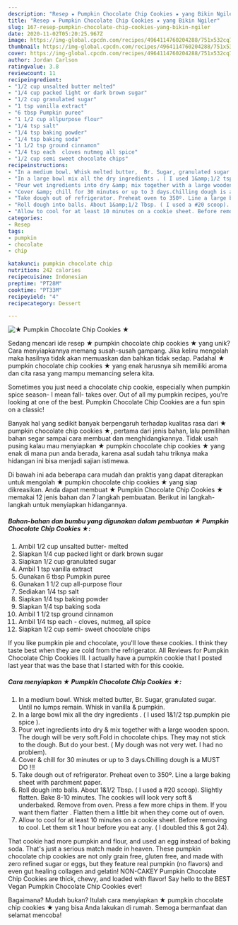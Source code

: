 ```yaml
---
description: "Resep ★ Pumpkin Chocolate Chip Cookies ★ yang Bikin Ngiler"
title: "Resep ★ Pumpkin Chocolate Chip Cookies ★ yang Bikin Ngiler"
slug: 167-resep-pumpkin-chocolate-chip-cookies-yang-bikin-ngiler
date: 2020-11-02T05:20:25.967Z
image: https://img-global.cpcdn.com/recipes/4964114760204288/751x532cq70/★-pumpkin-chocolate-chip-cookies-★-recipe-main-photo.jpg
thumbnail: https://img-global.cpcdn.com/recipes/4964114760204288/751x532cq70/★-pumpkin-chocolate-chip-cookies-★-recipe-main-photo.jpg
cover: https://img-global.cpcdn.com/recipes/4964114760204288/751x532cq70/★-pumpkin-chocolate-chip-cookies-★-recipe-main-photo.jpg
author: Jordan Carlson
ratingvalue: 3.8
reviewcount: 11
recipeingredient:
- "1/2 cup unsalted butter melted"
- "1/4 cup packed light or dark brown sugar"
- "1/2 cup granulated sugar"
- "1 tsp vanilla extract"
- "6 tbsp Pumpkin puree"
- "1 1/2 cup allpurpose flour"
- "1/4 tsp salt"
- "1/4 tsp baking powder"
- "1/4 tsp baking soda"
- "1 1/2 tsp ground cinnamon"
- "1/4 tsp each  cloves nutmeg all spice"
- "1/2 cup semi sweet chocolate chips"
recipeinstructions:
- "In a medium bowl. Whisk melted butter,  Br. Sugar, granulated sugar.  Until no lumps remain. Whisk in vanilla &amp; pumpkin."
- "In a large bowl mix all the dry ingredients . ( I used 1&amp;1/2 tsp.pumpkin pie spice )."
- "Pour wet ingredients into dry &amp; mix together with a large wooden spoon. The dough will be very soft.Fold in chocolate chips.  They may not stick to the dough. But do your best. ( My dough was not very wet. I had no problem)."
- "Cover &amp; chill for 30 minutes or up to 3 days.Chilling dough is a MUST DO !!!"
- "Take dough out of refrigerator. Preheat oven to 350º. Line a large baking sheet with parchment paper."
- "Roll dough into balls. About 1&amp;1/2 Tbsp. ( I used a #20 scoop). Slightly flatten. Bake 8-10 minutes. The cookies will look very soft &amp; underbaked. Remove from oven.  Press a few more chips in them. If you want them flatter . Flatten them a little bit when they come out of oven."
- "Allow to cool for at least 10 minutes on a cookie sheet. Before removing to cool. Let them sit 1 hour before you eat any. ( I doubled this &amp; got 24)."
categories:
- Resep
tags:
- pumpkin
- chocolate
- chip

katakunci: pumpkin chocolate chip 
nutrition: 242 calories
recipecuisine: Indonesian
preptime: "PT28M"
cooktime: "PT33M"
recipeyield: "4"
recipecategory: Dessert

---
```



![★ Pumpkin Chocolate Chip Cookies ★](https://img-global.cpcdn.com/recipes/4964114760204288/751x532cq70/★-pumpkin-chocolate-chip-cookies-★-recipe-main-photo.jpg)

Sedang mencari ide resep ★ pumpkin chocolate chip cookies ★ yang unik? Cara menyiapkannya memang susah-susah gampang. Jika keliru mengolah maka hasilnya tidak akan memuaskan dan bahkan tidak sedap. Padahal ★ pumpkin chocolate chip cookies ★ yang enak harusnya sih memiliki aroma dan cita rasa yang mampu memancing selera kita.

Sometimes you just need a chocolate chip cookie, especially when pumpkin spice season- I mean fall- takes over. Out of all my pumpkin recipes, you&#39;re looking at one of the best. Pumpkin Chocolate Chip Cookies are a fun spin on a classic!

Banyak hal yang sedikit banyak berpengaruh terhadap kualitas rasa dari ★ pumpkin chocolate chip cookies ★, pertama dari jenis bahan, lalu pemilihan bahan segar sampai cara membuat dan menghidangkannya. Tidak usah pusing kalau mau menyiapkan ★ pumpkin chocolate chip cookies ★ yang enak di mana pun anda berada, karena asal sudah tahu triknya maka hidangan ini bisa menjadi sajian istimewa.


Di bawah ini ada beberapa cara mudah dan praktis yang dapat diterapkan untuk mengolah ★ pumpkin chocolate chip cookies ★ yang siap dikreasikan. Anda dapat membuat ★ Pumpkin Chocolate Chip Cookies ★ memakai 12 jenis bahan dan 7 langkah pembuatan. Berikut ini langkah-langkah untuk menyiapkan hidangannya.

<!--inarticleads1-->

##### Bahan-bahan dan bumbu yang digunakan dalam pembuatan ★ Pumpkin Chocolate Chip Cookies ★:

1. Ambil 1/2 cup unsalted butter- melted
1. Siapkan 1/4 cup packed light or dark brown sugar
1. Siapkan 1/2 cup granulated sugar
1. Ambil 1 tsp vanilla extract
1. Gunakan 6 tbsp Pumpkin puree
1. Gunakan 1 1/2 cup all-purpose flour
1. Sediakan 1/4 tsp salt
1. Siapkan 1/4 tsp baking powder
1. Siapkan 1/4 tsp baking soda
1. Ambil 1 1/2 tsp ground cinnamon
1. Ambil 1/4 tsp each - cloves, nutmeg, all spice
1. Siapkan 1/2 cup semi- sweet chocolate chips


If you like pumpkin pie and chocolate, you&#39;ll love these cookies. I think they taste best when they are cold from the refrigerator. All Reviews for Pumpkin Chocolate Chip Cookies III. I actually have a pumpkin cookie that I posted last year that was the base that I started with for this cookie. 

<!--inarticleads2-->

##### Cara menyiapkan ★ Pumpkin Chocolate Chip Cookies ★:

1. In a medium bowl. Whisk melted butter,  Br. Sugar, granulated sugar.  Until no lumps remain. Whisk in vanilla &amp; pumpkin.
1. In a large bowl mix all the dry ingredients . ( I used 1&amp;1/2 tsp.pumpkin pie spice ).
1. Pour wet ingredients into dry &amp; mix together with a large wooden spoon. The dough will be very soft.Fold in chocolate chips.  They may not stick to the dough. But do your best. ( My dough was not very wet. I had no problem).
1. Cover &amp; chill for 30 minutes or up to 3 days.Chilling dough is a MUST DO !!!
1. Take dough out of refrigerator. Preheat oven to 350º. Line a large baking sheet with parchment paper.
1. Roll dough into balls. About 1&amp;1/2 Tbsp. ( I used a #20 scoop). Slightly flatten. Bake 8-10 minutes. The cookies will look very soft &amp; underbaked. Remove from oven.  Press a few more chips in them. If you want them flatter . Flatten them a little bit when they come out of oven.
1. Allow to cool for at least 10 minutes on a cookie sheet. Before removing to cool. Let them sit 1 hour before you eat any. ( I doubled this &amp; got 24).


That cookie had more pumpkin and flour, and used an egg instead of baking soda. That&#39;s just a serious match made in heaven. These pumpkin chocolate chip cookies are not only grain free, gluten free, and made with zero refined sugar or eggs, but they feature real pumpkin (no flavors) and even gut healing collagen and gelatin! NON-CAKEY Pumpkin Chocolate Chip Cookies are thick, chewy, and loaded with flavor! Say hello to the BEST Vegan Pumpkin Chocolate Chip Cookies ever! 

Bagaimana? Mudah bukan? Itulah cara menyiapkan ★ pumpkin chocolate chip cookies ★ yang bisa Anda lakukan di rumah. Semoga bermanfaat dan selamat mencoba!
